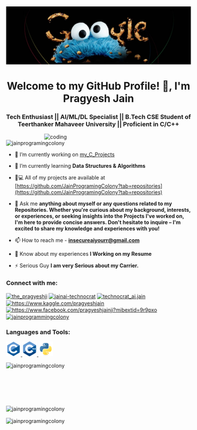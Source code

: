 ![logo](https://github.com/JainProgramingColony/JainProgramingColony/blob/main/Google%20iMAGE.jpeg)  
<h1 align="center">Welcome to my GitHub Profile! 👋, I'm Pragyesh Jain</h1>
<h3 align="center">Tech Enthusiast || AI/ML/DL Specialist || B.Tech CSE Student of Teerthanker Mahaveer University || Proficient in C/C++ </h3>


<img align="right" alt="coding" width="400" src="https://user-images.githubusercontent.com/55389276/140866485-8fb1c876-9a8f-4d6a-98dc-08c4981eaf70.gif">

<p align="left"> <img src="https://komarev.com/ghpvc/?username=jainprogramingcolony&label=Profile%20views&color=0e75b6&style=flat" alt="jainprogramingcolony" /> </p>



- 🔭 I’m currently working on [my_C_Projects](https://github.com/JainProgramingColony/C_ProjectsbySelf)

- 🌱 I’m currently learning **Data Structures & Algorithms**

- 👨💻 All of my projects are available at [https://github.com/JainProgramingColony?tab=repositories](https://github.com/JainProgramingColony?tab=repositories)

- 💬 Ask me **anything about myself or any questions related to my Repositories. Whether you're curious about my background, interests, or experiences, or seeking insights into the Projects I've worked on, I'm here to provide concise answers. Don't hesitate to inquire – I'm excited to share my knowledge and experiences with you!**

- 📫 How to reach me - **insecureaiyourr@gmail.com**

- 📄 Know about my experiences **I Working on my Resume**

- ⚡ Serious Guy **I am very Serious about my Carrier.**

<h3 align="left">Connect with me:</h3>
<p align="left">
<a href="https://twitter.com/the_pragyeshji" target="blank"><img align="center" src="https://raw.githubusercontent.com/rahuldkjain/github-profile-readme-generator/master/src/images/icons/Social/twitter.svg" alt="the_pragyeshji" height="30" width="40" /></a>
<a href="https://linkedin.com/in/jainai-technocrat" target="blank"><img align="center" src="https://raw.githubusercontent.com/rahuldkjain/github-profile-readme-generator/master/src/images/icons/Social/linked-in-alt.svg" alt="jainai-technocrat" height="30" width="40" /></a>
<a href="https://instagram.com/technocrat_ai.jain" target="blank"><img align="center" src="https://raw.githubusercontent.com/rahuldkjain/github-profile-readme-generator/master/src/images/icons/Social/instagram.svg" alt="technocrat_ai.jain" height="30" width="40" /></a>
<a 
href="https://kaggle.com/pragyeshjain" target="blank"><img align="center" src="https://raw.githubusercontent.com/rahuldkjain/github-profile-readme-generator/master/src/images/icons/Social/kaggle.svg" alt="https://www.kaggle.com/pragyeshjain" height="30" width="40" /></a>
<a 
href="https://fb.com/pragyeshjainji" target="blank"><img align="center" src="https://raw.githubusercontent.com/rahuldkjain/github-profile-readme-generator/master/src/images/icons/Social/facebook.svg" alt="https://www.facebook.com/pragyeshjainji?mibextid=9r9pxo" height="30" width="40" /></a>
<a href="https://www.leetcode.com/jainprogrammingcolony" target="blank"><img align="center" src="https://raw.githubusercontent.com/rahuldkjain/github-profile-readme-generator/master/src/images/icons/Social/leet-code.svg" alt="jainprogrammingcolony" height="30" width="40" /></a>
</p>



<h3 align="left">Languages and Tools:</h3>
<p align="left"> <a href="https://www.cprogramming.com/" target="_blank" rel="noreferrer"> <img src="https://raw.githubusercontent.com/devicons/devicon/master/icons/c/c-original.svg" alt="c" width="40" height="40"/> </a> <a href="https://www.w3schools.com/cpp/" target="_blank" rel="noreferrer"> <img src="https://raw.githubusercontent.com/devicons/devicon/master/icons/cplusplus/cplusplus-original.svg" alt="cplusplus" width="40" height="40"/> </a> 
<a href="https://www.python.org" target="_blank" rel="noreferrer"> <img src="https://raw.githubusercontent.com/devicons/devicon/master/icons/python/python-original.svg" alt="python" width="40" height="40"/> </a></p>

<p><img align="left" src="https://github-readme-stats.vercel.app/api/top-langs?username=jainprogramingcolony&show_icons=true&locale=en&layout=compact" alt="jainprogramingcolony" /></p>
<br><br><br><br><br><br>
<p><img align="center" src="https://github-readme-stats.vercel.app/api?username=jainprogramingcolony&show_icons=true&locale=en" alt="jainprogramingcolony" /></p> 
<p><img align="center" src="https://github-readme-streak-stats.herokuapp.com/?user=jainprogramingcolony&theme=default" alt="jainprogramingcolony" /></p>
